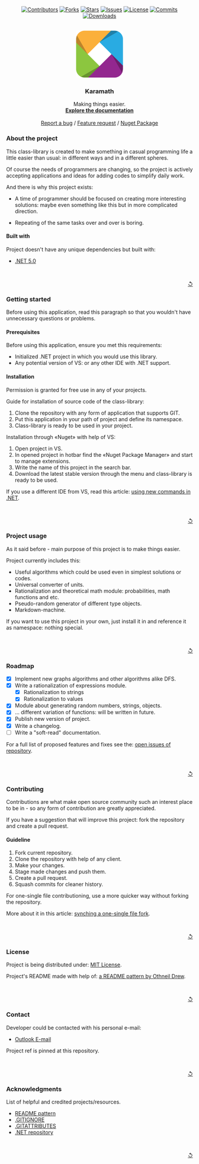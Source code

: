 <!-- Project shields -->

<br />
<div align="center">

[![Contributors][CLT_LINK]][CLT_U_LINK]
[![Forks][FRK_LINK]][FRK_U_LINK]
[![Stars][STR_LINK]][STR_U_LINK]
[![Issues][ISS_LINK]][ISS_U_LINK]
[![License][LCN_LINK]][LCN_U_LINK]
[![Commits][CMM_LINK]][CMM_U_LINK]
[![Downloads][DWN_LINK]][DWN_U_LINK]
</div>

<!-- Shields sources -->

[CLT_LINK]: https://img.shields.io/github/contributors/Falcion/Karamath?style=for-the-badge
[FRK_LINK]: https://img.shields.io/github/forks/Falcion/Karamath?style=for-the-badge
[STR_LINK]: https://img.shields.io/github/stars/Falcion/Karamath?style=for-the-badge
[ISS_LINK]: https://img.shields.io/github/issues/Falcion/Karamath?style=for-the-badge
[LCN_LINK]: https://img.shields.io/badge/license-MIT-green?style=for-the-badge
[CMM_LINK]: https://img.shields.io/github/commit-activity/m/Falcion/Karamath?style=for-the-badge
[DWN_LINK]: https://img.shields.io/nuget/dt/Karamath?style=for-the-badge

<!-- Shields hyperlinks -->

[CLT_U_LINK]: https://github.com/Falcion/Karamath/graphs/contributors/
[FRK_U_LINK]: https://github.com/Falcion/Karamath/network/members/
[STR_U_LINK]: https://github.com/Falcion/Karamath/stargazers/
[ISS_U_LINK]: https://github.com/Falcion/Karamath/issues/
[LCN_U_LINK]: https://github.com/Falcion/Karamath/blob/default/LICENSE.md/
[CMM_U_LINK]: https://github.com/Falcion/Karamath/commits/
[DWN_U_LINK]: https://www.nuget.org/packages/Karamath/

<!-- Logo in README and different stuff -->

<br />
<div align="center">
    <img src="./.resources/images/icon.png" alt="Icon" width="128" height="128">
    <h3 align="center">Karamath</h3>
    <!---->
    <p align="center">
    Making things easier.
    <br />
    <a href="https://github.com/"><strong>Explore the documentation</strong></a>
    <br />
    <br />
    <a href="https://github.com/Falcion/Karamath/issues/new?assignees=Falcion&labels=Error&template=issue-about-bug-.md&title=ERROR%3A+Enter+the+header+of+an+issue.">Report a bug</a>
    / 
    <a href="https://github.com/Falcion/Karamath/issues/new?assignees=Falcion&labels=Feature+request&template=feature-request-.md&title=FEATURE%3A+Enter+the+header+of+an+issue.">Feature request</a>
    / 
    <a href="https://www.nuget.org/packages/Karamath/">Nuget Package</a>
    </p>
</div>

<!-- About the project -->

### About the project

This class-library is created to make something in casual programming life a little easier than usual: in different ways and in a different spheres.

Of course the needs of programmers are changing, so the project is actively accepting applications and ideas for adding codes to simplify daily work.

And there is why this project exists:

<!-- Reasons of project existing: may be useless but steel needed. -->

- A time of programmer should be focused on creating more interesting solutions: maybe even something like this but in more complicated direction.

- Repeating of the same tasks over and over is boring.

#### Built with

Project doesn't have any unique dependencies but built with:

- [.NET 5.0](https://dotnet.microsoft.com/en-us/)

<br />
<p align="right"><a href="#top" title="Back to the top">↺</a></p>

<!-- Getting started -->

### Getting started

Before using this application, read this paragraph so that you wouldn't have unnecessary questions or problems.

#### Prerequisites

<!-- 
    As it said, project doesn't have any unique dependencies.
    But user must know at least minimum that he needs to install.
    As I would call it - informational minimum.
 -->

Before using this application, ensure you met this requirements:

- Initialized .NET project in which you would use this library.
- Any potential version of VS: or any other IDE with .NET support.

#### Installation

Permission is granted for free use in any of your projects.

Guide for installation of source code of the class-library:

1. Clone the repository with any form of application that supports GIT.
2. Put this application in your path of project and define its namespace.
3. Class-library is ready to be used in your project.

<!--
    "VS" actually is «Visual Studio 2019/2022» including RC versions.
    Unfortunately, developer doesn't have access to ReSharper, so-
    there is no context about IDEs like it.
 -->
Installation through «Nuget» with help of VS:

1. Open project in VS.
2. In opened project in hotbar find the «Nuget Package Manager» and start to manage extensions.
3. Write the name of this project in the search bar.
4. Download the latest stable version through the menu and class-library is ready to be used.

If you use a different IDE from VS, read this article: [using new commands in .NET](STACKOVERFLOW).

[STACKOVERFLOW]: https://stackoverflow.com/questions/40675162/install-a-nuget-package-in-visual-studio-code/

<br />
<p align="right"><a href="#top" title="Back to the top">↺</a></p>

### Project usage

As it said before - main purpose of this project is to make things easier.

Project currently includes this:

<!--
    Even like about reasons of project existence:
    - Project could be useful if you want to learn some functions.
    - Project doesn't use some hyper intellectual formulas for calculations.
 -->
- Useful algorithms which could be used even in simplest solutions or codes.
- Universal converter of units.
- Rationalization and theoretical math module: probabilities, math functions and etc.
- Pseudo-random generator of different type objects.
- Markdown-machine.

If you want to use this project in your own, just install it in and reference it as namespace: nothing special.

<br />
<p align="right"><a href="#top" title="Back to the top">↺</a></p>

<!--
    ROADMAP of the project
        List of potential functions in future versions of project: no garanties
 -->
### Roadmap

- [x] Implement new graphs algorithms and other algorithms alike DFS.
- [x] Write a rationalization of expressions module.
  - [x] Rationalization to strings
  - [x] Rationalization to values
- [x] Module about generating random numbers, strings, objects.
- [x] ... different variation of functions: will be written in future.
- [x] Publish new version of project.
- [x] Write a changelog.
- [ ] Write a "soft-read" documentation.  

For a full list of proposed features and fixes see the: [open issues of repository](OPEN_ISSUES).

[OPEN_ISSUES]: https://github.com/Falcion/Karamath/issues/

<br />
<p align="right"><a href="#top" title="Back to the top">↺</a></p>

### Contributing

Contributions are what make open source community such an interest place to be in - so any form of contribution are greatly appreciated.

If you have a suggestion that will improve this project: fork the repository and create a pull request.

<!-- Guideline for contributions -->

#### Guideline

1. Fork current repository.
2. Clone the repository with help of any client.
3. Make your changes.
4. Stage made changes and push them.
5. Create a pull request.
6. Squash commits for cleaner history.

For one-single file contributioning, use a more quicker way without forking the repository.

More about it in this article: [synching a one-single file fork](DCT_LINK).

[DCT_LINK]: https://help.github.com/articles/syncing-a-fork/

<br />
<p align="right"><a href="#top" title="Back to the top">↺</a></p>

### License

Project is being distributed under: [MIT License](./LICENSE.md).

<!-- 
    A reference to one of the most beautiful patterns for README.
    Link is below:
        https://github.com/othneildrew/Best-README-Template
 -->
Project's README made with help of: [a README pattern by Othneil Drew](REF).

[REF]: https://github.com/othneildrew/Best-README-Template/

<br />
<p align="right"><a href="#top" title="Back to the top">↺</a></p>

### Contact

Developer could be contacted with his personal e-mail:

<!-- Using "MAILTO" for better view of README -->

- <a href="mailto: io.falcion@outlook.com">Outlook E-mail</a>

Project ref is pinned at this repository.

<br />
<p align="right"><a href="#top" title="Back to the top">↺</a></p>

### Acknowledgments

<!-- Informational minimum. -->

List of helpful and credited projects/resources.

- [README pattern](README)
- [.GITIGNORE](GITIGN)
- [.GITATTRIBUTES](GITATT)
- [.NET repository](.NET)

[README]: https://github.com/othneildrew/Best-README-Template/
[GITIGN]: https://github.com/github/gitignore/
[GITATT]: https://github.com/alexkaratarakis/gitattributes/
[.NET]: https://github.com/dotnet/core/

<br />
<p align="right"><a href="#top" title="Back to the top">↺</a></p>

<!-- 
    README constantly using button that described above.
    Array for potential symbols of this mini-function:
        ↟↑↥↺⇑⇞

    Advice: don't use chars that are too bold or detailed.
 -->
